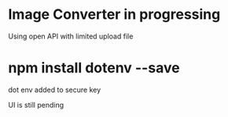 # Image Converter in progressing

Using open API with limited upload file <br>

# npm install dotenv --save
dot env added to secure key

UI is still pending
